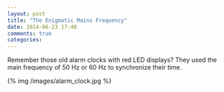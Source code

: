```yaml
---
layout: post
title: "The Enigmatic Mains Frequency"
date: 2014-06-23 17:40
comments: true
categories: 
---
```


Remember those old alarm clocks with red LED displays? 
They used the main frequency of 50 Hz or 60 Hz to synchronize their time.

{% img /images/alarm_clock.jpg %}
